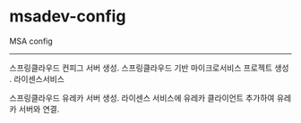 # msadev-config
MSA config

---

스프링클라우드 컨피그 서버 생성.
스프링클라우드 기반 마이크로서비스 프로젝트 생성 . 라이센스서비스

스프링클라우드 유레카 서버 생성.
라이센스 서비스에 유레카 클라이언트 추가하여 유레카 서버와 연결.
